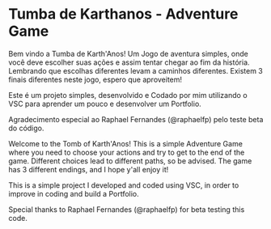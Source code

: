 # Tumba de Karthanos - Adventure Game

Bem vindo a Tumba de Karth'Anos!
Um Jogo de aventura simples, onde você deve escolher suas ações e assim tentar chegar ao fim da história.
Lembrando que escolhas diferentes levam a caminhos diferentes.
Existem 3 finais diferentes neste jogo, espero que aproveitem!

Este é um projeto simples, desenvolvido e Codado por mim utilizando o VSC para aprender um pouco e desenvolver um Portfolio.

Agradecimento especial ao Raphael Fernandes (@raphaelfp) pelo teste beta do código.


Welcome to the Tomb of Karth'Anos!
This is a simple Adventure Game where you need to choose your actions and try to get to the end of the game.
Different choices lead to different paths, so be advised.
The game has 3 different endings, and I hope y'all enjoy it!

This is a simple project I developed and coded using VSC, in order to improve in coding and build a Portfolio.

Special thanks to Raphael Fernandes (@raphaelfp) for beta testing this code.